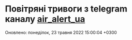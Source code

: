 # Повітряні тривоги з telegram каналу [air_alert_ua](https://t.me/air_alert_ua)

Оновлено:
понеділок, 23 травня 2022 15:00:04 +0300
